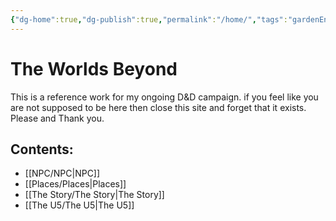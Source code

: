 ```yaml
---
{"dg-home":true,"dg-publish":true,"permalink":"/home/","tags":"gardenEntry","dgHomeLink":false,"dgPassFrontmatter":true}
---
```


# The Worlds Beyond
This is a reference work for my ongoing D&D campaign.
if you feel like you are not supposed to be here then close this site and forget that it exists. Please and Thank you.

## Contents:
- [[NPC/NPC|NPC]]
- [[Places/Places|Places]]
- [[The Story/The Story|The Story]]
- [[The U5/The U5|The U5]]
